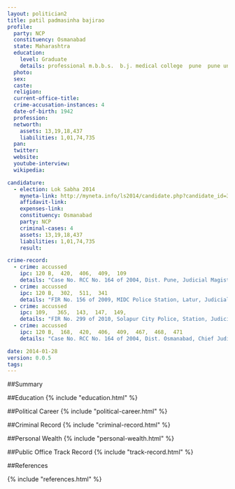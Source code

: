 ```yaml
---
layout: politician2
title: patil padmasinha bajirao
profile: 
  party: NCP
  constituency: Osmanabad
  state: Maharashtra
  education: 
    level: Graduate
    details: professional m.b.b.s.  b.j. medical college  pune  pune university  1967
  photo: 
  sex: 
  caste: 
  religion: 
  current-office-title: 
  crime-accusation-instances: 4
  date-of-birth: 1942
  profession: 
  networth: 
    assets: 13,19,18,437
    liabilities: 1,01,74,735
  pan: 
  twitter: 
  website: 
  youtube-interview: 
  wikipedia: 

candidature: 
  - election: Lok Sabha 2014
    myneta-link: http://myneta.info/ls2014/candidate.php?candidate_id=3606
    affidavit-link: 
    expenses-link: 
    constituency: Osmanabad 
    party: NCP
    criminal-cases: 4
    assets: 13,19,18,437
    liabilities: 1,01,74,735
    result:  

crime-record: 
  - crime: accussed
    ipc: 120 B,  420,  406,  409,  109
    details: "Case No. RCC No. 164 of 2004, Dist. Pune, Judicial Magistrate, First Class 9, Pune, Case No. RCC No. 164 of 2004, 6 November 2004" 
  - crime: accussed
    ipc: 120 B,  302,  511,  341
    details: "FIR No. 156 of 2009, MIDC Police Station, Latur, Judicial Magistrate First Class at Latur, Case No. FIR NO. 156 of 2009" 
  - crime: accussed
    ipc: 109,   365,  143,  147,  149,
    details: "FIR No. 299 of 2010, Solapur City Police, Station, Judicial Magistrate First Class at Solapur" 
  - crime: accussed
    ipc: 120 B,  168,  420,  406,  409,  467,  468,  471
    details: "Case No. RCC No. 164 of 2004, Dist. Osmanabad, Chief Judicial Magistrate, Osmanabad, Case No. MA No. 38 of 2012, 14 February, 2012" 

date: 2014-01-28
version: 0.0.5
tags: 
---
```

##Summary


##Education
{% include "education.html" %}


##Political Career
{% include "political-career.html" %}


##Criminal Record
{% include "criminal-record.html" %}


##Personal Wealth
{% include "personal-wealth.html" %}


##Public Office Track Record
{% include "track-record.html" %}


##References


{% include "references.html" %}